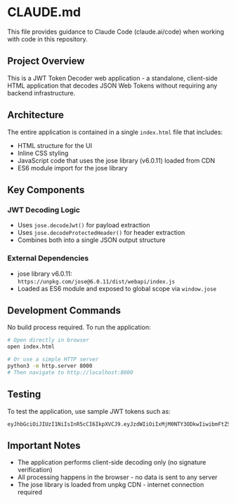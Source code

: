 # CLAUDE.md

This file provides guidance to Claude Code (claude.ai/code) when working with code in this repository.

## Project Overview

This is a JWT Token Decoder web application - a standalone, client-side HTML application that decodes JSON Web Tokens without requiring any backend infrastructure.

## Architecture

The entire application is contained in a single `index.html` file that includes:
- HTML structure for the UI
- Inline CSS styling
- JavaScript code that uses the jose library (v6.0.11) loaded from CDN
- ES6 module import for the jose library

## Key Components

### JWT Decoding Logic
- Uses `jose.decodeJwt()` for payload extraction
- Uses `jose.decodeProtectedHeader()` for header extraction
- Combines both into a single JSON output structure

### External Dependencies
- jose library v6.0.11: `https://unpkg.com/jose@6.0.11/dist/webapi/index.js`
- Loaded as ES6 module and exposed to global scope via `window.jose`

## Development Commands

No build process required. To run the application:
```bash
# Open directly in browser
open index.html

# Or use a simple HTTP server
python3 -m http.server 8000
# Then navigate to http://localhost:8000
```

## Testing

To test the application, use sample JWT tokens such as:
```
eyJhbGciOiJIUzI1NiIsInR5cCI6IkpXVCJ9.eyJzdWIiOiIxMjM0NTY3ODkwIiwibmFtZSI6IkpvaG4gRG9lIiwiaWF0IjoxNTE2MjM5MDIyfQ.SflKxwRJSMeKKF2QT4fwpMeJf36POk6yJV_adQssw5c
```

## Important Notes

- The application performs client-side decoding only (no signature verification)
- All processing happens in the browser - no data is sent to any server
- The jose library is loaded from unpkg CDN - internet connection required